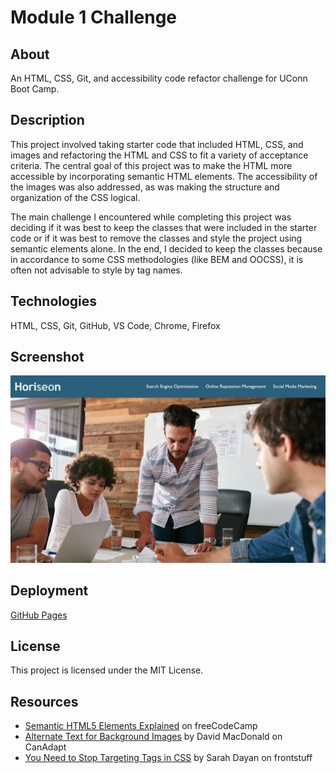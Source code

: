# Module 1 Challenge

## About

An HTML, CSS, Git, and accessibility code refactor challenge for UConn Boot Camp.

## Description

This project involved taking starter code that included HTML, CSS, and images and refactoring the HTML and CSS to fit a variety of acceptance criteria. The central goal of this project was to make the HTML more accessible by incorporating semantic HTML elements. The accessibility of the images was also addressed, as was making the structure and organization of the CSS logical.

The main challenge I encountered while completing this project was deciding if it was best to keep the classes that were included in the starter code or if it was best to remove the classes and style the project using semantic elements alone. In the end, I decided to keep the classes because in accordance to some CSS methodologies (like BEM and OOCSS), it is often not advisable to style by tag names.

## Technologies

HTML, CSS, Git, GitHub, VS Code, Chrome, Firefox

## Screenshot

![README Screenshot](assets/images/readme-screenshot.jpg)

## Deployment

[GitHub Pages](https://kkarrwrites.github.io/module-01-challenge/)

## License

This project is licensed under the MIT License.

## Resources

- [Semantic HTML5 Elements Explained](https://www.freecodecamp.org/news/semantic-html5-elements/) on freeCodeCamp
- [Alternate Text for Background Images](https://www.davidmacd.com/blog/alternate-text-for-css-background-images.html) by David MacDonald on CanAdapt
- [You Need to Stop Targeting Tags in CSS](https://frontstuff.io/you-need-to-stop-targeting-tags-in-css) by Sarah Dayan on frontstuff
